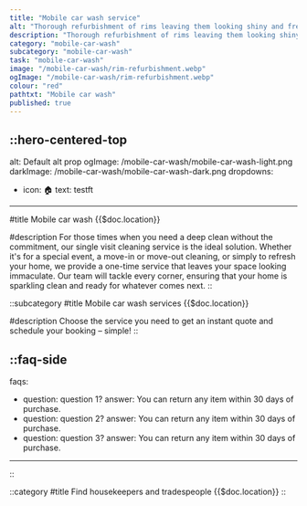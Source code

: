```yaml
---
title: "Mobile car wash service"
alt: "Thorough refurbishment of rims leaving them looking shiny and fresh"
description: "Thorough refurbishment of rims leaving them looking shiny and fresh"
category: "mobile-car-wash"
subcategory: "mobile-car-wash"
task: "mobile-car-wash"
image: "/mobile-car-wash/rim-refurbishment.webp"
ogImage: "/mobile-car-wash/rim-refurbishment.webp"
colour: "red"
pathtxt: "Mobile car wash"
published: true
---
```


::hero-centered-top
---
alt: Default alt prop
ogImage: /mobile-car-wash/mobile-car-wash-light.png
darkImage: /mobile-car-wash/mobile-car-wash-dark.png
dropdowns:
  - icon: 🏠
    text: testft
---
#title
Mobile car wash {{$doc.location}}

#description
For those times when you need a deep clean without the commitment, our single visit cleaning service is the ideal solution. Whether it's for a special event, a move-in or move-out cleaning, or simply to refresh your home, we provide a one-time service that leaves your space looking immaculate. Our team will tackle every corner, ensuring that your home is sparkling clean and ready for whatever comes next.
::

::subcategory
#title
Mobile car wash services {{$doc.location}}

#description
Choose the service you need to get an instant quote and schedule your booking – simple!
::

::faq-side
---
faqs:
- question: question 1?
  answer: You can return any item within 30 days of purchase.
- question: question 2?
  answer: You can return any item within 30 days of purchase.
- question: question 3?
  answer: You can return any item within 30 days of purchase.
---
::

::category
#title
Find housekeepers and tradespeople {{$doc.location}}
::
